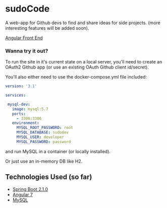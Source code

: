 # sudoCode

A web-app for Github devs to find and share ideas for side projects. 
(more interesting features will be added soon). 

[Angular Front End](https://github.com/abrandell/sudocode-client)






### Wanna try it out?

To run the site in it's current state on a local server, you'll need to create an OAuth2 Github app
(or use an existing OAuth Github client id/secret). 

You'll also either need to use the docker-compose.yml file included:
 ```yaml
version: '3.1'

services:

  mysql-dev:
    image: mysql:5.7
    ports:
      - 3308:3306
    environment:
      MYSQL_ROOT_PASSWORD: root
      MYSQL_DATABASE: sudodev
      MYSQL_USER: developer
      MYSQL_PASSWORD: password
```
 and run MySQL in a container (or locally installed).
 
 Or just use an in-memory DB like H2.


## Technologies Used (so far)

* [Spring Boot 2.1.0](https://spring.io/)
* [Angular 7](https://angular.io/) 
* [MySQL](https://www.mysql.com/) 
